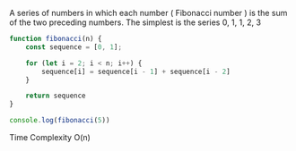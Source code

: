 A series of numbers in which each number ( Fibonacci number ) is the sum of the two preceding numbers.
The simplest is the series 0, 1, 1, 2, 3

```js
function fibonacci(n) {
    const sequence = [0, 1];

    for (let i = 2; i < n; i++) {
        sequence[i] = sequence[i - 1] + sequence[i - 2]
    }

    return sequence
}

console.log(fibonacci(5))
```

Time Complexity
O(n)

